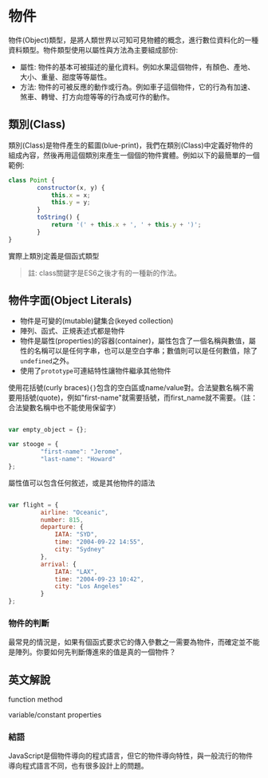 # 物件

物件(Object)類型，是將人類世界以可知可見物體的概念，進行數位資料化的一種資料類型。物件類型使用以屬性與方法為主要組成部份:

- 屬性: 物件的基本可被描述的量化資料。例如水果這個物件，有顏色、產地、大小、重量、甜度等等屬性。
- 方法: 物件的可被反應的動作或行為。例如車子這個物件，它的行為有加速、煞車、轉彎、打方向燈等等的行為或可作的動作。

## 類別(Class)

類別(Class)是物件產生的藍圖(blue-print)，我們在類別(Class)中定義好物件的組成內容，然後再用這個類別來產生一個個的物件實體。例如以下的最簡單的一個範例:

```js
class Point {
        constructor(x, y) {
            this.x = x;
            this.y = y;
        }
        toString() {
            return '(' + this.x + ', ' + this.y + ')';
        }
}
```

實際上類別定義是個函式類型

> 註: class關鍵字是ES6之後才有的一種新的作法。

## 物件字面(Object Literals)

- 物件是可變的(mutable)鍵集合(keyed collection)
- 陣列、函式、正規表述式都是物件
- 物件是屬性(properties)的容器(container)，屬性包含了一個名稱與數值，屬性的名稱可以是任何字串，也可以是空白字串；數值則可以是任何數值，除了`undefined`之外。
- 使用了`prototype`可連結特性讓物件繼承其他物件

使用花括號(curly braces)`{}`包含的空白區或name/value對。合法變數名稱不需要用括號(quote)，例如"first-name"就需要括號，而first_name就不需要。（註：合法變數名稱中也不能使用保留字） 

```javascript

var empty_object = {};

var stooge = {
         "first-name": "Jerome",
         "last-name": "Howard"
};

```

屬性值可以包含任何敘述，或是其他物件的語法

```javascript

var flight = {
         airline: "Oceanic",
         number: 815,
         departure: {
             IATA: "SYD",
             time: "2004-09-22 14:55",
             city: "Sydney"
         }, 
         arrival: {
             IATA: "LAX",
             time: "2004-09-23 10:42",
             city: "Los Angeles"
         }
};
```

### 物件的判斷

最常見的情況是，如果有個函式要求它的傳入參數之一需要為物件，而確定並不能是陣列。你要如何先判斷傳進來的值是真的一個物件？

## 英文解說

function 
method

variable/constant
properties

### 結語

JavaScript是個物件導向的程式語言，但它的物件導向特性，與一般流行的物件導向程式語言不同，也有很多設計上的問題。
